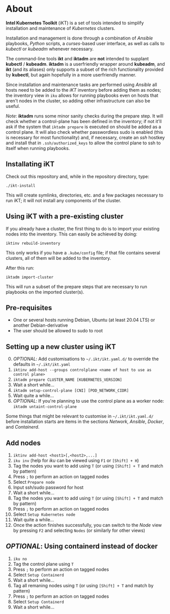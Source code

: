 # About

__Intel Kubernetes Toolkit__ (iKT) is a set of tools intended to simplify installation
and maintenance of _Kubernetes_ clusters.

Installation and management is done through a combination of _Ansible_ playbooks,
_Python_ scripts, a _curses_-based user interface, as well as calls to _kubectl_
or _kubeadm_ whenever necessary.

The command-line tools __ikt__ and __iktadm__ are __not__ intended to supplant
__kubectl__ / __kubeadm__. __iktadm__ is a userfriendly wrapper around __kubeadm__,
and __ikt__ (and its aliases) only supports a subset of the rich functionality
provided by __kubectl__, but again hopefully in a more userfriendly manner.

Since installation and maintenance tasks are performed using _Ansible_ all hosts
need to be added to the _iKT_ inventory before adding them as nodes;
the inventory view in `iku` allows for running playbooks even on hosts that aren't
nodes in the cluster, so adding other infrastructure can also be useful.

_Note_: __iktadm__ runs some minor sanity checks during the prepare step.
It will check whether a control-plane has been defined in the inventory;
if not it'll ask if the system that `iktadm prepare` is executed on should be added
as a control plane. It will also check whether passwordless sudo is enabled
(this is necessary for most functionality) and, if necessary, create an _ssh_
hostkey and install that in `.ssh/authorized_keys` to allow the control plane
to ssh to itself when running playbooks.

## Installating iKT

Check out this repository and, while in the repository directory, type:

`./ikt-install`

This will create symlinks, directories, etc. and a few packages necessary to run iKT;
it will not install any components of the cluster.

## Using __iKT__ with a pre-existing cluster

If you already have a cluster, the first thing to do is to import your existing
nodes into the inventory. This can easily be achieved by doing:

`iktinv rebuild-inventory`

This only works if you have a `.kube/config` file; if that file contains
several clusters, all of them will be added to the inventory.

After this run:

`iktadm import-cluster`

This will run a subset of the prepare steps that are necessary to run playbooks
on the imported cluster(s).

## Pre-requisites

* One or several hosts running Debian, Ubuntu (at least 20.04 LTS) or another Debian-derivative
* The user should be allowed to sudo to root

## Setting up a new cluster using __iKT__

0. _OPTIONAL_: Add customisations to `~/.ikt/ikt.yaml.d/` to override the defaults in `~/.ikt/ikt.yaml`
1. `iktinv add-host --groups controlplane <name of host to use as control plane>`
2. `iktadm prepare CLUSTER_NAME [KUBERNETES_VERSION]`
3. Wait a short while...
4. `iktadm setup-control-plane [CNI] [POD_NETWORK_CIDR]`
5. Wait quite a while...
6. _OPTIONAL_: If you're planning to use the control plane as a worker node: `iktadm untaint-control-plane`

Some things that might be relevant to customise in `~/.ikt/ikt.yaml.d/`
before installation starts are items in the sections _Network_, _Ansible_,
_Docker_, and _Containerd_.

## Add nodes

1. `iktinv add-host <host1>[,<host2>,...]`
2. `iku inv` (help for _iku_ can be viewed using `F1` or `[Shift] + H`)
3. Tag the nodes you want to add using `T` (or using `[Shift] + T` and match by pattern)
4. Press `;` to perform an action on tagged nodes
5. Select `Prepare node`
6. Input ssh/sudo password for host
7. Wait a short while...
8. Tag the nodes you want to add using `T` (or using `[Shift] + T` and match by pattern)
9. Press `;` to perform an action on tagged nodes
10. Select `Setup Kubernetes node`
11. Wait quite a while...
12. Once the action finishes successfully, you can switch to the _Node_ view
    by pressing `F2` and selecting `Nodes` (or similarly for other views)

## _OPTIONAL_: Using __containerd__ instead of __docker__

1. `iku no`
2. Tag the control plane using `T`
3. Press `;` to perform an action on tagged nodes
4. Select `Setup Containerd`
5. Wait a short while...
6. Tag all remaning nodes using `T` (or using `[Shift] + T` and match by pattern)
7. Press `;` to perform an action on tagged nodes
8. Select `Setup Containerd`
9. Wait a short while...
